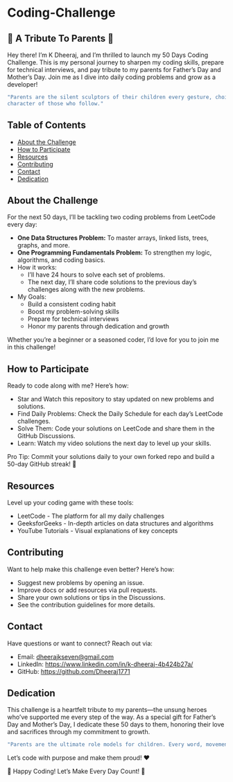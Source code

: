 # Coding-Challenge
<h2> 🚀 A Tribute To Parents 🚀 </h2>
<p> Hey there! I’m K Dheeraj, and I’m thrilled to launch my 50 Days Coding Challenge. This is my personal journey to sharpen my coding skills, prepare for technical interviews, and pay tribute to my parents for Father’s Day and Mother’s Day. Join me as I dive into daily coding problems and grow as a developer! </p>

```bash
"Parents are the silent sculptors of their children every gesture, choice, and whisper molds the
character of those who follow."
``` 

## Table of Contents
- [About the Challenge](#about-the-challenge)
- [How to Participate](#how-to-participate)
- [Resources](#resources)
- [Contributing](#contributing)
- [Contact](#contact)
- [Dedication](#dedication)

## About the Challenge
For the next 50 days, I’ll be tackling two coding problems from LeetCode every day:
- **One Data Structures Problem:** To master arrays, linked lists, trees, graphs, and more.
- **One Programming Fundamentals Problem:** To strengthen my logic, algorithms, and coding basics.
- How it works:
    - I’ll have 24 hours to solve each set of problems.
    - The next day, I’ll share code solutions to the previous day’s challenges along with the new problems.
- My Goals:
  - Build a consistent coding habit
  - Boost my problem-solving skills
  - Prepare for technical interviews
  - Honor my parents through dedication and growth
<p> Whether you’re a beginner or a seasoned coder, I’d love for you to join me in this challenge! </p>

## How to Participate
Ready to code along with me? Here’s how:
- Star and Watch this repository to stay updated on new problems and solutions.
- Find Daily Problems: Check the Daily Schedule for each day’s LeetCode challenges.
- Solve Them: Code your solutions on LeetCode and share them in the GitHub Discussions.
- Learn: Watch my video solutions the next day to level up your skills.
<p> Pro Tip: Commit your solutions daily to your own forked repo and build a 50-day GitHub streak! 🌟 </p>

## Resources
Level up your coding game with these tools:
- LeetCode - The platform for all my daily challenges
- GeeksforGeeks - In-depth articles on data structures and algorithms
- YouTube Tutorials - Visual explanations of key concepts

## Contributing
Want to help make this challenge even better? Here’s how:
- Suggest new problems by opening an issue.
- Improve docs or add resources via pull requests.
- Share your own solutions or tips in the Discussions.
- See the contribution guidelines for more details.

## Contact
Have questions or want to connect? Reach out via:
- Email: dheerajkseven@gmail.com
- LinkedIn: https://www.linkedin.com/in/k-dheeraj-4b424b27a/
- GitHub: https://github.com/Dheeraj1771

## Dedication
This challenge is a heartfelt tribute to my parents—the unsung heroes who’ve supported me every step of the way. As a special gift for Father’s Day and Mother’s Day, I dedicate these 50 days to them, honoring their love and sacrifices through my commitment to growth.
```bash
"Parents are the ultimate role models for children. Every word, movement, and action has an effect." — Bob Keeshan
```
Let’s code with purpose and make them proud! ❤️

🎉 Happy Coding! Let’s Make Every Day Count! 🎉
